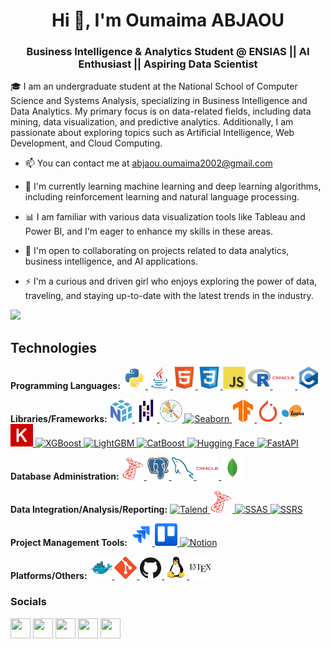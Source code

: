 <h1 align="center">Hi 👋, I'm Oumaima ABJAOU</h1>
<h3 align="center"> Business Intelligence & Analytics Student @ ENSIAS || AI Enthusiast || Aspiring Data Scientist</h3>

🎓 I am an undergraduate student at the National School of Computer Science and Systems Analysis, specializing in Business Intelligence and Data Analytics. My primary focus is on data-related fields, including data mining, data visualization, and predictive analytics. Additionally, I am passionate about exploring topics such as Artificial Intelligence, Web Development, and Cloud Computing.

* 📫 You can contact me at <a href="mailto:abjaou.oumaima2002@gmail.com">abjaou.oumaima2002@gmail.com</a>

* 🧠 I'm currently learning machine learning and deep learning algorithms, including reinforcement learning and natural language processing.

* 📊 I am familiar with various data visualization tools like Tableau and Power BI, and I'm eager to enhance my skills in these areas.

* 🤝 I'm open to collaborating on projects related to data analytics, business intelligence, and AI applications.

* ⚡ I'm a curious and driven girl who enjoys exploring the power of data, traveling, and staying up-to-date with the latest trends in the industry.

<a href="https://twitter.com/OumaimaAbj" target="_blank" rel="noreferrer"><img
src="https://img.shields.io/twitter/follow/OumaimaAbj?logo=twitter&style=for-the-badge&color=0891b2&labelColor=1c1917"
/></a>

<h2>Technologies</h2>

<p>
    <strong>Programming Languages:</strong>
    <a href="https://www.python.org/" target="_blank" rel="noreferrer">
        <img src="https://raw.githubusercontent.com/devicons/devicon/master/icons/python/python-original.svg" width="36" height="36" alt="Python" />
    </a>
    <a href="https://www.oracle.com/java/" target="_blank" rel="noreferrer">
        <img src="https://raw.githubusercontent.com/devicons/devicon/master/icons/java/java-original.svg" width="36" height="36" alt="Java" />
    </a>
    <a href="https://www.w3.org/TR/html52/" target="_blank" rel="noreferrer">
        <img src="https://raw.githubusercontent.com/devicons/devicon/master/icons/html5/html5-original.svg" width="36" height="36" alt="HTML5" />
    </a>
    <a href="https://www.w3.org/Style/CSS/" target="_blank" rel="noreferrer">
        <img src="https://raw.githubusercontent.com/devicons/devicon/master/icons/css3/css3-original.svg" width="36" height="36" alt="CSS3" />
    </a>
    <a href="https://developer.mozilla.org/en-US/docs/Web/JavaScript" target="_blank" rel="noreferrer">
        <img src="https://raw.githubusercontent.com/devicons/devicon/master/icons/javascript/javascript-original.svg" width="36" height="36" alt="JavaScript" />
    </a>
    <a href="https://www.r-project.org/" target="_blank" rel="noreferrer">
        <img src="https://raw.githubusercontent.com/devicons/devicon/master/icons/r/r-original.svg" width="36" height="36" alt="R" />
    </a>
    <a href="https://www.oracle.com/sql/technologies/plsql.html" target="_blank" rel="noreferrer">
        <img src="https://raw.githubusercontent.com/devicons/devicon/master/icons/oracle/oracle-original.svg" width="36" height="36" alt="PL/SQL" />
    </a>
    <a href="https://en.wikipedia.org/wiki/C_(programming_language)" target="_blank" rel="noreferrer">
        <img src="https://raw.githubusercontent.com/devicons/devicon/master/icons/c/c-original.svg" width="36" height="36" alt="C" />
    </a>
</p>

<p>
    <strong>Libraries/Frameworks:</strong>
    <a href="https://numpy.org/" target="_blank" rel="noreferrer">
        <img src="https://raw.githubusercontent.com/devicons/devicon/master/icons/numpy/numpy-original.svg" width="36" height="36" alt="NumPy" />
    </a>
    <a href="https://pandas.pydata.org/" target="_blank" rel="noreferrer">
        <img src="https://raw.githubusercontent.com/devicons/devicon/master/icons/pandas/pandas-original.svg" width="36" height="36" alt="Pandas" />
    </a>
    <a href="https://matplotlib.org/" target="_blank" rel="noreferrer">
        <img src="https://raw.githubusercontent.com/devicons/devicon/master/icons/matplotlib/matplotlib-original.svg" width="36" height="36" alt="Matplotlib" />
    </a>
    <a href="https://seaborn.pydata.org/" target="_blank" rel="noreferrer">
        <img src="https://seaborn.pydata.org/_static/seaborn-logo.svg" width="36" height="36" alt="Seaborn" />
    </a>
    <a href="https://www.tensorflow.org/" target="_blank" rel="noreferrer">
        <img src="https://raw.githubusercontent.com/devicons/devicon/master/icons/tensorflow/tensorflow-original.svg" width="36" height="36" alt="TensorFlow" />
    </a>
    <a href="https://pytorch.org/" target="_blank" rel="noreferrer">
        <img src="https://raw.githubusercontent.com/devicons/devicon/master/icons/pytorch/pytorch-original.svg" width="36" height="36" alt="PyTorch" />
    </a>
    <a href="https://scikit-learn.org/" target="_blank" rel="noreferrer">
        <img src="https://raw.githubusercontent.com/devicons/devicon/master/icons/scikitlearn/scikitlearn-original.svg" width="36" height="36" alt="Scikit-learn" />
    </a>
    <a href="https://keras.io/" target="_blank" rel="noreferrer">
        <img src="https://raw.githubusercontent.com/devicons/devicon/master/icons/keras/keras-original.svg" width="36" height="36" alt="Keras" />
    </a>
    <a href="https://xgboost.readthedocs.io/en/latest/" target="_blank" rel="noreferrer">
        <img src="https://raw.githubusercontent.com/devicons/devicon/master/icons/xgboost/xgboost-original.svg" width="36" height="36" alt="XGBoost" />
    </a>
    <a href="https://lightgbm.readthedocs.io/en/latest/" target="_blank" rel="noreferrer">
        <img src="https://raw.githubusercontent.com/devicons/devicon/master/icons/lightgbm/lightgbm-original.svg" width="36" height="36" alt="LightGBM" />
    </a>
    <a href="https://catboost.ai/" target="_blank" rel="noreferrer">
        <img src="https://raw.githubusercontent.com/devicons/devicon/master/icons/catboost/catboost-original.svg" width="36" height="36" alt="CatBoost" />
    </a>
    <a href="https://huggingface.co/" target="_blank" rel="noreferrer">
        <img src="https://huggingface.co/front/assets/huggingface_logo.svg" width="36" height="36" alt="Hugging Face" />
    </a>
    <a href="https://fastapi.tiangolo.com/" target="_blank" rel="noreferrer">
        <img src="https://fastapi.tiangolo.com/img/logo.svg" width="36" height="36" alt="FastAPI" />
    </a>
</p>

<p>
    <strong>Database Administration:</strong>
    <a href="https://www.microsoft.com/en-us/sql-server" target="_blank" rel="noreferrer">
        <img src="https://raw.githubusercontent.com/devicons/devicon/master/icons/microsoftsqlserver/microsoftsqlserver-plain.svg" width="36" height="36" alt="SQL Server" />
    </a>
    <a href="https://www.postgresql.org/" target="_blank" rel="noreferrer">
        <img src="https://raw.githubusercontent.com/devicons/devicon/master/icons/postgresql/postgresql-original.svg" width="36" height="36" alt="PostgreSQL" />
    </a>
    <a href="https://www.mysql.com/" target="_blank" rel="noreferrer">
        <img src="https://raw.githubusercontent.com/devicons/devicon/master/icons/mysql/mysql-original.svg" width="36" height="36" alt="MySQL" />
    </a>
    <a href="https://www.oracle.com/database/" target="_blank" rel="noreferrer">
        <img src="https://raw.githubusercontent.com/devicons/devicon/master/icons/oracle/oracle-original.svg" width="36" height="36" alt="Oracle Database" />
    </a>
    <a href="https://www.mongodb.com/" target="_blank" rel="noreferrer">
        <img src="https://raw.githubusercontent.com/devicons/devicon/master/icons/mongodb/mongodb-original.svg" width="36" height="36" alt="MongoDB" />
    </a>
</p>

<p>
    <strong>Data Integration/Analysis/Reporting:</strong>
    <a href="https://www.talend.com/" target="_blank" rel="noreferrer">
        <img src="https://www.talend.com/wp-content/themes/talend/assets/images/talend-logo.svg" width="36" height="36" alt="Talend" />
    </a>
    <a href="https://docs.microsoft.com/en-us/sql/integration-services/sql-server-integration-services" target="_blank" rel="noreferrer">
        <img src="https://raw.githubusercontent.com/devicons/devicon/master/icons/microsoftsqlserver/microsoftsqlserver-plain.svg" width="36" height="36" alt="SSIS" />
    </a>
    <a href="https://docs.microsoft.com/en-us/sql/analysis-services/analysis-services" target="_blank" rel="noreferrer">
        <img src="https://upload.wikimedia.org/wikipedia/commons/0/0f/Microsoft_Analysis_Services_Logo.svg" width="36" height="36" alt="SSAS" />
    </a>
    <a href="https://docs.microsoft.com/en-us/sql/reporting-services/reporting-services" target="_blank" rel="noreferrer">
        <img src="https://upload.wikimedia.org/wikipedia/commons/e/e6/Microsoft_SQL_Server_Reporting_Services_Logo.svg" width="36" height="36" alt="SSRS" />
    </a>
</p>

<p>
    <strong>Project Management Tools:</strong>
    <a href="https://www.atlassian.com/software/jira" target="_blank" rel="noreferrer">
        <img src="https://raw.githubusercontent.com/devicons/devicon/master/icons/jira/jira-original.svg" width="36" height="36" alt="JIRA" />
    </a>
    <a href="https://trello.com/" target="_blank" rel="noreferrer">
        <img src="https://raw.githubusercontent.com/devicons/devicon/master/icons/trello/trello-original.svg" width="36" height="36" alt="Trello" />
    </a>
    <a href="https://www.notion.so/" target="_blank" rel="noreferrer">
        <img src="https://upload.wikimedia.org/wikipedia/commons/2/2f/Notion_logo.svg" width="36" height="36" alt="Notion" />
    </a>
</p>

<p>
    <strong>Platforms/Others:</strong>
    <a href="https://www.docker.com/" target="_blank" rel="noreferrer">
        <img src="https://raw.githubusercontent.com/devicons/devicon/master/icons/docker/docker-original.svg" width="36" height="36" alt="Docker" />
    </a>
    <a href="https://git-scm.com/" target="_blank" rel="noreferrer">
        <img src="https://raw.githubusercontent.com/devicons/devicon/master/icons/git/git-original.svg" width="36" height="36" alt="Git" />
    </a>
    <a href="https://github.com/" target="_blank" rel="noreferrer">
        <img src="https://raw.githubusercontent.com/devicons/devicon/master/icons/github/github-original.svg" width="36" height="36" alt="GitHub" />
    </a>
    <a href="https://www.linux.org/" target="_blank" rel="noreferrer">
        <img src="https://raw.githubusercontent.com/devicons/devicon/master/icons/linux/linux-original.svg" width="36" height="36" alt="Linux" />
    </a>
    <a href="https://www.latex-project.org/" target="_blank" rel="noreferrer">
        <img src="https://raw.githubusercontent.com/devicons/devicon/master/icons/latex/latex-original.svg" width="36" height="36" alt="LaTeX" />
    </a>
</p>

### Socials

<p align="left"> 
<a href="https://discord.com/users/Oumaima abj#6773" target="_blank" rel="noreferrer"><img src="https://raw.githubusercontent.com/danielcranney/readme-generator/main/public/icons/socials/discord.svg" width="32" height="32" /></a> 
<a href="https://www.github.com/oumaimaab01" target="_blank" rel="noreferrer"><img src="https://raw.githubusercontent.com/danielcranney/readme-generator/main/public/icons/socials/github.svg" width="32" height="32" /></a> 
<a href="https://www.linkedin.com/in/oumaima-abjaou-62b091218/" target="_blank" rel="noreferrer"><img src="https://raw.githubusercontent.com/danielcranney/readme-generator/main/public/icons/socials/linkedin.svg" width="32" height="32" /></a> 
<a href="https://medium.com/@abjaou.oumaima2002" target="_blank" rel="noreferrer"><img src="https://raw.githubusercontent.com/danielcranney/readme-generator/main/public/icons/socials/medium.svg" width="32" height="32" /></a> 
<a href="https://www.twitter.com/OumaimaAbj" target="_blank" rel="noreferrer"><img src="https://raw.githubusercontent.com/danielcranney/readme-generator/main/public/icons/socials/twitter.svg" width="32" height="32" /></a>
</p>
